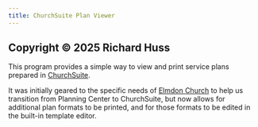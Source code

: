 ```yaml
---
title: ChurchSuite Plan Viewer
---
```

## Copyright &copy; 2025 Richard Huss
This program provides a simple way to view and print service plans prepared
in [ChurchSuite](https://churchsuite.com/).

It was initially geared to the specific needs of [Elmdon Church](https://www.elmdonchurch.org/)
to help us transition from Planning Center to ChurchSuite, but now allows for additional plan
formats to be printed, and for those formats to be edited in the built-in template editor.